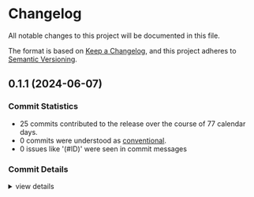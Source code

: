 # Changelog

All notable changes to this project will be documented in this file.

The format is based on [Keep a Changelog](https://keepachangelog.com/en/1.0.0/),
and this project adheres to [Semantic Versioning](https://semver.org/spec/v2.0.0.html).

## 0.1.1 (2024-06-07)

### Commit Statistics

<csr-read-only-do-not-edit/>

 - 25 commits contributed to the release over the course of 77 calendar days.
 - 0 commits were understood as [conventional](https://www.conventionalcommits.org).
 - 0 issues like '(#ID)' were seen in commit messages

### Commit Details

<csr-read-only-do-not-edit/>

<details><summary>view details</summary>

 * **Uncategorized**
    - Trying to figure out changelog setup with cargo-smart-release ([`15e8238`](https://github.com/manforowicz/gday/commit/15e8238958f74b93e55b540fd7a7831329c63fca))
    - Updated changelogs ([`b97e152`](https://github.com/manforowicz/gday/commit/b97e1520337064ade45f2bb9a5acdcac6fc84c6a))
    - Added a changelog ([`8b9d93e`](https://github.com/manforowicz/gday/commit/8b9d93e89289841c04d6be54c37cf98703715bf7))
    - Merge pull request #4 from manforowicz/example-pr ([`f567a95`](https://github.com/manforowicz/gday/commit/f567a95de7c7bcff59a46ee083bfc4b50acf1b60))
    - Improved cargo toml descriptions ([`c8bd985`](https://github.com/manforowicz/gday/commit/c8bd985db86b72b7ba3bd3602a6af1d6cf0d24d7))
    - Merge pull request #3 from manforowicz/example-pr ([`7d2937d`](https://github.com/manforowicz/gday/commit/7d2937df44f24992783c731778ac7353f0177e78))
    - Further testing ci ([`fab1f6f`](https://github.com/manforowicz/gday/commit/fab1f6f7f5d9b050264dda8a7775dbd24f5596f9))
    - Switched from aws-lc-sys to ring ([`cbcd5e5`](https://github.com/manforowicz/gday/commit/cbcd5e54d4bf4c2b86861555f139eba8a318dc2b))
    - Bumped version number ([`4e5c0eb`](https://github.com/manforowicz/gday/commit/4e5c0ebe5e56de267d77c34f6abe0c1080cd1f04))
    - Testing cargo dist ([`e04d00d`](https://github.com/manforowicz/gday/commit/e04d00df6ef9e83baf3d4f8d74decfba8481bf02))
    - Improved error messages and tests ([`6d159a0`](https://github.com/manforowicz/gday/commit/6d159a011c709a9aa91ef667f04d86d74912bad9))
    - Fixed tokio runtime error ([`a690393`](https://github.com/manforowicz/gday/commit/a690393b97e5a8ac5a2d14ac137ddd2b1ebcc306))
    - Switched code to hexadecimal for simplicity ([`5c4f08c`](https://github.com/manforowicz/gday/commit/5c4f08c75fc095f3bab61dbe3917b5dd9a65efa8))
    - Working on adding TCP support to client ([`74b7b78`](https://github.com/manforowicz/gday/commit/74b7b78025e4811d6f9fbcddf2a42c24e4f8c79e))
    - Update dependencies ([`947713b`](https://github.com/manforowicz/gday/commit/947713b13f5a307a3cecd816afac875966dc38bf))
    - Added basic content to README files ([`f5b2578`](https://github.com/manforowicz/gday/commit/f5b25788d9cdefb0ac0b08b2d79ee919d1af770d))
    - Removed unnecessary unwraps ([`bc3462a`](https://github.com/manforowicz/gday/commit/bc3462aa63a63634738eb70ce3160b4fac310b72))
    - Switched to using json for readability ([`6bf6303`](https://github.com/manforowicz/gday/commit/6bf63038c3bfa008a79095e55bf90229d70b8fd0))
    - Slowly adding markdown files ([`67863f2`](https://github.com/manforowicz/gday/commit/67863f2a7a023451d8d64280f828f2cd661f98be))
    - Added tests to contact exchange protocol ([`8579675`](https://github.com/manforowicz/gday/commit/85796756c68c1e249ffdebac3f3af56be397db1f))
    - Restructuring ([`5290335`](https://github.com/manforowicz/gday/commit/5290335417a3336e6ec76f2d8d1c29dd4db3628e))
    - Minimum viable product functional ([`1dec087`](https://github.com/manforowicz/gday/commit/1dec0876297f665547dcc38406e5cc07bdcd428d))
    - Working on this slowly ([`2c0d6c5`](https://github.com/manforowicz/gday/commit/2c0d6c58803fa2f2a69be2019a8a4019cc65276d))
    - Added forbid unsafe ([`df46cb0`](https://github.com/manforowicz/gday/commit/df46cb02aedc4cf396e09409cce0333be0c5bf5c))
    - Need to add transmission resumption support ([`003c095`](https://github.com/manforowicz/gday/commit/003c095573540ab20a696276cd171ea5e64114de))
</details>

